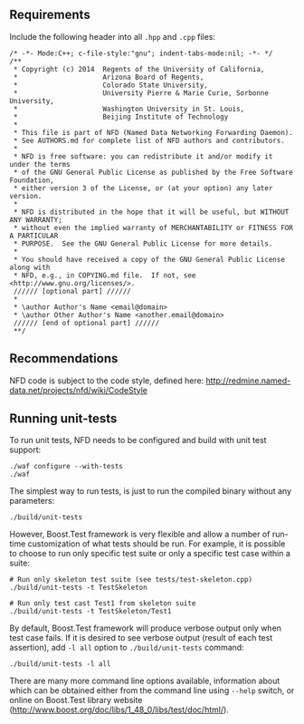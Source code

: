 Requirements
---------------------

Include the following header into all `.hpp` and `.cpp` files:

    /* -*- Mode:C++; c-file-style:"gnu"; indent-tabs-mode:nil; -*- */
    /**
     * Copyright (c) 2014  Regents of the University of California,
     *                     Arizona Board of Regents,
     *                     Colorado State University,
     *                     University Pierre & Marie Curie, Sorbonne University,
     *                     Washington University in St. Louis,
     *                     Beijing Institute of Technology
     *
     * This file is part of NFD (Named Data Networking Forwarding Daemon).
     * See AUTHORS.md for complete list of NFD authors and contributors.
     *
     * NFD is free software: you can redistribute it and/or modify it under the terms
     * of the GNU General Public License as published by the Free Software Foundation,
     * either version 3 of the License, or (at your option) any later version.
     *
     * NFD is distributed in the hope that it will be useful, but WITHOUT ANY WARRANTY;
     * without even the implied warranty of MERCHANTABILITY or FITNESS FOR A PARTICULAR
     * PURPOSE.  See the GNU General Public License for more details.
     *
     * You should have received a copy of the GNU General Public License along with
     * NFD, e.g., in COPYING.md file.  If not, see <http://www.gnu.org/licenses/>.
     ////// [optional part] //////
     *
     * \author Author's Name <email@domain>
     * \author Other Author's Name <another.email@domain>
     ////// [end of optional part] //////
     **/

Recommendations
---------------

NFD code is subject to the code style, defined here:
http://redmine.named-data.net/projects/nfd/wiki/CodeStyle

Running unit-tests
------------------

To run unit tests, NFD needs to be configured and build with unit test support:

    ./waf configure --with-tests
    ./waf

The simplest way to run tests, is just to run the compiled binary without any parameters:

    ./build/unit-tests

However, Boost.Test framework is very flexible and allow a number of
run-time customization of what tests should be run.  For example, it
is possible to choose to run only specific test suite or only a
specific test case within a suite:

    # Run only skeleton test suite (see tests/test-skeleton.cpp)
    ./build/unit-tests -t TestSkeleton

    # Run only test cast Test1 from skeleton suite
    ./build/unit-tests -t TestSkeleton/Test1

By default, Boost.Test framework will produce verbose output only when
test case fails.  If it is desired to see verbose output (result of
each test assertion), add ``-l all`` option to ``./build/unit-tests``
command:

    ./build/unit-tests -l all

There are many more command line options available, information about
which can be obtained either from the command line using ``--help``
switch, or online on Boost.Test library website
(http://www.boost.org/doc/libs/1_48_0/libs/test/doc/html/).

